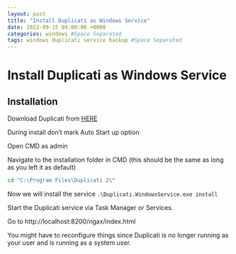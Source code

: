 ```yaml
---
layout: post
title: "Install Duplicati as Windows Service"
date: 2022-09-15 09:00:00 +0000
categories: windows #Space Separated
tags: windows duplicati service backup #Space Separated
---
```


# Install Duplicati as Windows Service

## Installation

Download Duplicati from [HERE](https://www.duplicati.com/download)

During install don’t mark Auto Start up option

Open CMD as admin

Navigate to the installation folder in CMD (this should be the same as long as you left it as default)
```sh
cd "C:\Program Files\Duplicati 2\"
```

Now we will install the service 
`.\Duplicati.WindowsService.exe install`

Start the Duplicati service via Task Manager or Services.

Go to http://localhost:8200/ngax/index.html

You might have to reconfigure things since Duplicati is no longer running as your user and is running as a system user.